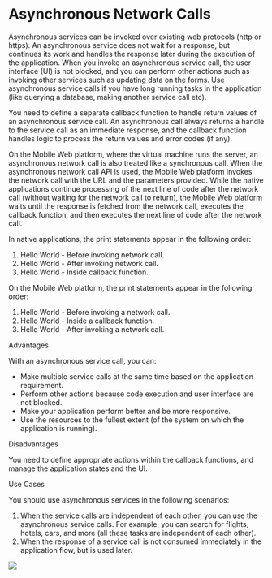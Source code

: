                             


Asynchronous Network Calls
==========================

Asynchronous services can be invoked over existing web protocols (http or https). An asynchronous service does not wait for a response, but continues its work and handles the response later during the execution of the application. When you invoke an asynchronous service call, the user interface (UI) is not blocked, and you can perform other actions such as invoking other services such as updating data on the forms. Use asynchronous service calls if you have long running tasks in the application (like querying a database, making another service call etc).

You need to define a separate callback function to handle return values of an asynchronous service call. An asynchronous call always returns a handle to the service call as an immediate response, and the callback function handles logic to process the return values and error codes (if any).

On the Mobile Web platform, where the virtual machine runs the server, an asynchronous network call is also treated like a synchronous call. When the asynchronous network call API is used, the Mobile Web platform invokes the network call with the URL and the parameters provided. While the native applications continue processing of the next line of code after the network call (without waiting for the network call to return), the Mobile Web platform waits until the response is fetched from the network call, executes the callback function, and then executes the next line of code after the network call.

In native applications, the print statements appear in the following order:

1.  Hello World - Before invoking network call.
2.  Hello World - After invoking network call.
3.  Hello World - Inside callback function.

On the Mobile Web platform, the print statements appear in the following order:

1.  Hello World - Before invoking a network call.
2.  Hello World - Inside a callback function.
3.  Hello World - After invoking a network call.

Advantages

With an asynchronous service call, you can:

*   Make multiple service calls at the same time based on the application requirement.
*   Perform other actions because code execution and user interface are not blocked.
*   Make your application perform better and be more responsive.
*   Use the resources to the fullest extent (of the system on which the application is running).

Disadvantages

You need to define appropriate actions within the callback functions, and manage the application states and the UI.

Use Cases

You should use asynchronous services in the following scenarios:

1.  When the service calls are independent of each other, you can use the asynchronous service calls. For example, you can search for flights, hotels, cars, and more (all these tasks are independent of each other).
2.  When the response of a service call is not consumed immediately in the application flow, but is used later.

![](resources/prettify/onload.png)

